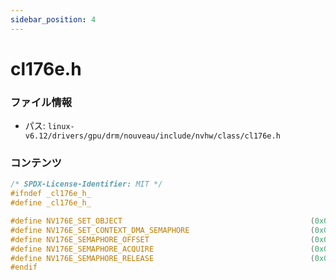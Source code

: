 ```yaml
---
sidebar_position: 4
---
```

# cl176e.h

### ファイル情報

- パス: `linux-v6.12/drivers/gpu/drm/nouveau/include/nvhw/class/cl176e.h`

### コンテンツ

```h
/* SPDX-License-Identifier: MIT */
#ifndef _cl176e_h_
#define _cl176e_h_

#define NV176E_SET_OBJECT                                          (0x00000000)
#define NV176E_SET_CONTEXT_DMA_SEMAPHORE                           (0x00000060)
#define NV176E_SEMAPHORE_OFFSET                                    (0x00000064)
#define NV176E_SEMAPHORE_ACQUIRE                                   (0x00000068)
#define NV176E_SEMAPHORE_RELEASE                                   (0x0000006c)
#endif

```
